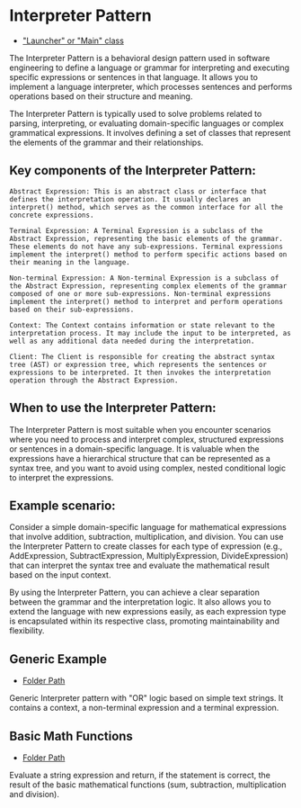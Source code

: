 # Interpreter Pattern
- ["Launcher" or "Main" class](./src/main/java/it/gb/InterpreterPattern.java)

The Interpreter Pattern is a behavioral design pattern used in software engineering to define a language or grammar for interpreting and executing specific expressions or sentences in that language. It allows you to implement a language interpreter, which processes sentences and performs operations based on their structure and meaning.

The Interpreter Pattern is typically used to solve problems related to parsing, interpreting, or evaluating domain-specific languages or complex grammatical expressions. It involves defining a set of classes that represent the elements of the grammar and their relationships.

## Key components of the Interpreter Pattern:

    Abstract Expression: This is an abstract class or interface that defines the interpretation operation. It usually declares an interpret() method, which serves as the common interface for all the concrete expressions.

    Terminal Expression: A Terminal Expression is a subclass of the Abstract Expression, representing the basic elements of the grammar. These elements do not have any sub-expressions. Terminal expressions implement the interpret() method to perform specific actions based on their meaning in the language.

    Non-terminal Expression: A Non-terminal Expression is a subclass of the Abstract Expression, representing complex elements of the grammar composed of one or more sub-expressions. Non-terminal expressions implement the interpret() method to interpret and perform operations based on their sub-expressions.

    Context: The Context contains information or state relevant to the interpretation process. It may include the input to be interpreted, as well as any additional data needed during the interpretation.

    Client: The Client is responsible for creating the abstract syntax tree (AST) or expression tree, which represents the sentences or expressions to be interpreted. It then invokes the interpretation operation through the Abstract Expression.

## When to use the Interpreter Pattern:

The Interpreter Pattern is most suitable when you encounter scenarios where you need to process and interpret complex, structured expressions or sentences in a domain-specific language. It is valuable when the expressions have a hierarchical structure that can be represented as a syntax tree, and you want to avoid using complex, nested conditional logic to interpret the expressions.

## Example scenario:

Consider a simple domain-specific language for mathematical expressions that involve addition, subtraction, multiplication, and division. You can use the Interpreter Pattern to create classes for each type of expression (e.g., AddExpression, SubtractExpression, MultiplyExpression, DivideExpression) that can interpret the syntax tree and evaluate the mathematical result based on the input context.

By using the Interpreter Pattern, you can achieve a clear separation between the grammar and the interpretation logic. It also allows you to extend the language with new expressions easily, as each expression type is encapsulated within its respective class, promoting maintainability and flexibility.


## Generic Example
- [Folder Path](./src/main/java/it/gb/generic)

Generic Interpreter pattern with "OR" logic based on simple text strings. It contains a context, a non-terminal expression and a terminal expression.

## Basic Math Functions
- [Folder Path](./src/main/java/it/gb/basicMathFunctions)

Evaluate a string expression and return, if the statement is correct, the result of the basic mathematical functions (sum, subtraction, multiplication and division).
